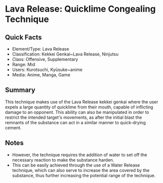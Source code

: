 # Lava Release: Quicklime Congealing Technique

## Quick Facts
- Element/Type: Lava Release
- Classification: Kekkei Genkai~Lava Release, Ninjutsu
- Class: Offensive, Supplementary
- Range: Mid
- Users: Kurotsuchi, Kyūsuke~anime
- Media: Anime, Manga, Game

## Summary
This technique makes use of the Lava Release kekkei genkai where the user expels a large quantity of quicklime from their mouth, capable of inflicting damage to an opponent. This ability can also be manipulated in order to restrict the intended target's movements, as after the initial blast the remnants of the substance can act in a similar manner to quick-drying cement.

## Notes
- However, the technique requires the addition of water to set off the necessary reaction to make the substance harden.
- This can be easily achieved through the use of a Water Release technique, which can also serve to increase the area covered by the substance, thus further increasing the potential range of the technique.
